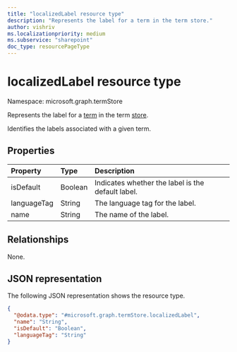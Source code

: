```yaml
---
title: "localizedLabel resource type"
description: "Represents the label for a term in the term store."
author: vishriv
ms.localizationpriority: medium
ms.subservice: "sharepoint"
doc_type: resourcePageType
---
```


# localizedLabel resource type

Namespace: microsoft.graph.termStore

Represents the label for a [term] in the term [store].

Identifies the labels associated with a given term.

## Properties
|Property|Type|Description|
|:---|:---|:---|
|isDefault|Boolean|Indicates whether the label is the default label.|
|languageTag|String|The language tag for the label.|
|name|String|The name of the label.|

## Relationships
None.

## JSON representation
The following JSON representation shows the resource type.
<!-- {
  "blockType": "resource",
  "@odata.type": "microsoft.graph.termStore.localizedLabel"
}
-->
``` json
{
  "@odata.type": "#microsoft.graph.termStore.localizedLabel",
  "name": "String",
  "isDefault": "Boolean",
  "languageTag": "String"
}
```


[microsoft.graph.termStore.term]: termstore-term.md
[microsoft.graph.termStore.localizedName]: termstore-localizedname.md
[microsoft.graph.termStore.store]: termstore-store.md
[term]: ../resources/termstore-term.md
[store]: ../resources/termstore-store.md


<!--
{
  "type": "#page.annotation",
  "description": "TermLocalizedLabelFacet is the facet for containing the label of a term",
  "keywords": "termLocalizedLabelFacet,facet,resource",
  "section": "documentation",
  "tocPath": "termstorelocalizedlabel",
  "tocBookmarks": {
    "Resources/termStore.termstorelocalizedlabel": "#"
  },
  "suppressions": []
}
-->


